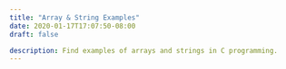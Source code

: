 ```yaml
---
title: "Array & String Examples"
date: 2020-01-17T17:07:50-08:00
draft: false

description: Find examples of arrays and strings in C programming.
---
```


